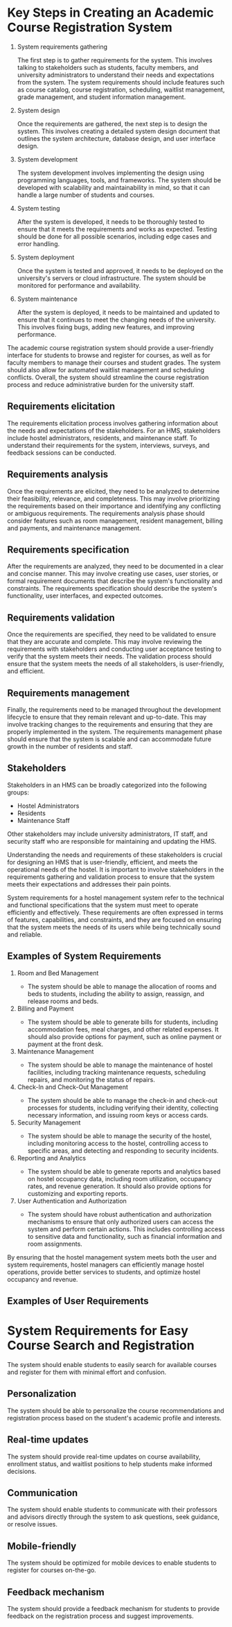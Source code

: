 <!DOCTYPE html>
<html>

<head>
  <title>Key Steps in Creating an Academic Course Registration System</title>
</head>

<body>
  <h1>Key Steps in Creating an Academic Course Registration System</h1>
  <ol>
    <li>System requirements gathering</li>
    <p>The first step is to gather requirements for the system. This involves talking to stakeholders such as students,
      faculty members, and university administrators to understand their needs and expectations from the system. The
      system requirements should include features such as course catalog, course registration, scheduling, waitlist
      management, grade management, and student information management.</p>
    <li>System design</li>
    <p>Once the requirements are gathered, the next step is to design the system. This involves creating a detailed
      system design document that outlines the system architecture, database design, and user interface design.</p>
    <li>System development</li>
    <p>The system development involves implementing the design using programming languages, tools, and frameworks. The
      system should be developed with scalability and maintainability in mind, so that it can handle a large number of
      students and courses.</p>
    <li>System testing</li>
    <p>After the system is developed, it needs to be thoroughly tested to ensure that it meets the requirements and
      works as expected. Testing should be done for all possible scenarios, including edge cases and error handling.</p>
    <li>System deployment</li>
    <p>Once the system is tested and approved, it needs to be deployed on the university's servers or cloud
      infrastructure. The system should be monitored for performance and availability.</p>
    <li>System maintenance</li>
    <p>After the system is deployed, it needs to be maintained and updated to ensure that it continues to meet the
      changing needs of the university. This involves fixing bugs, adding new features, and improving performance.</p>
  </ol>
  <p>The academic course registration system should provide a user-friendly interface for students to browse and
    register for courses, as well as for faculty members to manage their courses and student grades. The system should
    also allow for automated waitlist management and scheduling conflicts. Overall, the system should streamline the
    course registration process and reduce administrative burden for the university staff.</p>
  <h2>Requirements elicitation</h2>
  <p>The requirements elicitation process involves gathering information about the needs and expectations of the
    stakeholders. For an HMS, stakeholders include hostel administrators, residents, and maintenance staff. To
    understand their requirements for the system, interviews, surveys, and feedback sessions can be conducted.</p>

  <h2>Requirements analysis</h2>
  <p>Once the requirements are elicited, they need to be analyzed to determine their feasibility, relevance, and
    completeness. This may involve prioritizing the requirements based on their importance and identifying any
    conflicting or ambiguous requirements. The requirements analysis phase should consider features such as room
    management, resident management, billing and payments, and maintenance management.</p>

  <h2>Requirements specification</h2>
  <p>After the requirements are analyzed, they need to be documented in a clear and concise manner. This may involve
    creating use cases, user stories, or formal requirement documents that describe the system's functionality and
    constraints. The requirements specification should describe the system's functionality, user interfaces, and
    expected outcomes.</p>

  <h2>Requirements validation</h2>
  <p>Once the requirements are specified, they need to be validated to ensure that they are accurate and complete. This
    may involve reviewing the requirements with stakeholders and conducting user acceptance testing to verify that the
    system meets their needs. The validation process should ensure that the system meets the needs of all stakeholders,
    is user-friendly, and efficient.</p>

  <h2>Requirements management</h2>
  <p>Finally, the requirements need to be managed throughout the development lifecycle to ensure that they remain
    relevant and up-to-date. This may involve tracking changes to the requirements and ensuring that they are properly
    implemented in the system. The requirements management phase should ensure that the system is scalable and can
    accommodate future growth in the number of residents and staff.</p>

  <h2>Stakeholders</h2>
  <p>Stakeholders in an HMS can be broadly categorized into the following groups:</p>

  <ul>
    <li>Hostel Administrators</li>
    <li>Residents</li>
    <li>Maintenance Staff</li>
  </ul>
  <p>Other stakeholders may include university administrators, IT staff, and security staff who are responsible for
    maintaining and updating the HMS.</p>
  <p>Understanding the needs and requirements of these stakeholders is crucial for designing an HMS that is
    user-friendly, efficient, and meets the operational needs of the hostel. It is important to involve stakeholders in
    the requirements gathering and validation process to ensure that the system meets their expectations and addresses
    their pain points.</p>
  <p>System requirements for a hostel management system refer to the technical and functional specifications that the
    system must meet to operate efficiently and effectively. These requirements are often expressed in terms of
    features, capabilities, and constraints, and they are focused on ensuring that the system meets the needs of its
    users while being technically sound and reliable.</p>
  <h2>Examples of System Requirements</h2>
  <ol>
    <li>Room and Bed Management</li>
    <ul>
      <li>The system should be able to manage the allocation of rooms and beds to students, including the ability to
        assign, reassign, and release rooms and beds.</li>
    </ul>
    <li>Billing and Payment</li>
    <ul>
      <li>The system should be able to generate bills for students, including accommodation fees, meal charges, and
        other related expenses. It should also provide options for payment, such as online payment or payment at the
        front desk.</li>
    </ul>
    <li>Maintenance Management</li>
    <ul>
      <li>The system should be able to manage the maintenance of hostel facilities, including tracking maintenance
        requests, scheduling repairs, and monitoring the status of repairs.</li>
    </ul>
    <li>Check-In and Check-Out Management</li>
    <ul>
      <li>The system should be able to manage the check-in and check-out processes for students, including verifying
        their identity, collecting necessary information, and issuing room keys or access cards.</li>
    </ul>
    <li>Security Management</li>
    <ul>
      <li>The system should be able to manage the security of the hostel, including monitoring access to the hostel,
        controlling access to specific areas, and detecting and responding to security incidents.</li>
    </ul>
    <li>Reporting and Analytics</li>
    <ul>
      <li>The system should be able to generate reports and analytics based on hostel occupancy data, including room
        utilization, occupancy rates, and revenue generation. It should also provide options for customizing and
        exporting reports.</li>
    </ul>
    <li>User Authentication and Authorization</li>
    <ul>
      <li>The system should have robust authentication and authorization mechanisms to ensure that only authorized users
        can access the system and perform certain actions. This includes controlling access to sensitive data and
        functionality, such as financial information and room assignments.</li>
    </ul>
  </ol>
  <p>By ensuring that the hostel management system meets both the user and system requirements, hostel managers can
    efficiently manage hostel operations, provide better services to students, and optimize hostel occupancy and
    revenue.</p>

  <h2>Examples of User Requirements</h2>
  <h1>System Requirements for Easy Course Search and Registration</h1>
  <p>The system should enable students to easily search for available courses and register for them with minimal effort
    and confusion.</p>

  <h2>Personalization</h2>
  <p>The system should be able to personalize the course recommendations and registration process based on the student's
    academic profile and interests.</p>

  <h2>Real-time updates</h2>
  <p>The system should provide real-time updates on course availability, enrollment status, and waitlist positions to
    help students make informed decisions.</p>

  <h2>Communication</h2>
  <p>The system should enable students to communicate with their professors and advisors directly through the system to
    ask questions, seek guidance, or resolve issues.</p>

  <h2>Mobile-friendly</h2>
  <p>The system should be optimized for mobile devices to enable students to register for courses on-the-go.</p>

  <h2>Feedback mechanism</h2>
  <p>The system should provide a feedback mechanism for students to provide feedback on the registration process and
    suggest improvements.</p>

</body>

</html>
